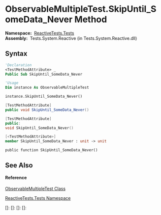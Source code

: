 # ObservableMultipleTest.SkipUntil\_SomeData\_Never Method

**Namespace:**  [ReactiveTests.Tests](ReactiveTests.Tests\ReactiveTests.Tests.md)  
**Assembly:**  Tests.System.Reactive (in Tests.System.Reactive.dll)

## Syntax

```vb
'Declaration
<TestMethodAttribute> _
Public Sub SkipUntil_SomeData_Never
```

```vb
'Usage
Dim instance As ObservableMultipleTest

instance.SkipUntil_SomeData_Never()
```

```csharp
[TestMethodAttribute]
public void SkipUntil_SomeData_Never()
```

```c++
[TestMethodAttribute]
public:
void SkipUntil_SomeData_Never()
```

```fsharp
[<TestMethodAttribute>]
member SkipUntil_SomeData_Never : unit -> unit 
```

```jscript
public function SkipUntil_SomeData_Never()
```

## See Also

#### Reference

[ObservableMultipleTest Class](ObservableMultipleTest\ObservableMultipleTest.md)

[ReactiveTests.Tests Namespace](ReactiveTests.Tests\ReactiveTests.Tests.md)

[]: 
[]: 
[]: 
[]: 